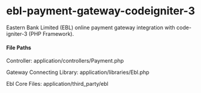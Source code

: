 # ebl-payment-gateway-codeigniter-3
Eastern Bank Limited (EBL) online payment gateway integration with code-igniter-3 (PHP Framework).

<h4>File Paths</h4>
<p>Controller: application/controllers/Payment.php</p>
<p>Gateway Connecting Library: application/libraries/Ebl.php</p>
<p>Ebl Core Files: application/third_party/ebl</p>
